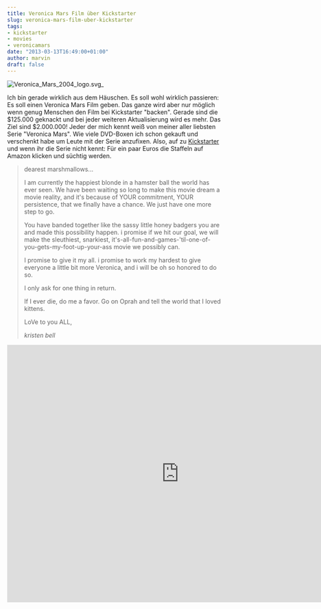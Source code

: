 ```yaml
---
title: Veronica Mars Film über Kickstarter
slug: veronica-mars-film-uber-kickstarter
tags:
- kickstarter
- movies
- veronicamars
date: "2013-03-13T16:49:00+01:00"
author: marvin
draft: false
---
```

![Veronica_Mars_2004_logo.svg_](/images/Veronica_Mars_2004_logo.svg_.png)

Ich bin gerade wirklich aus dem Häuschen. Es soll wohl wirklich
passieren: Es soll einen Veronica Mars Film geben. Das ganze wird aber
nur möglich wenn genug Menschen den Film bei Kickstarter "backen".
Gerade sind die \$125.000 geknackt und bei jeder weiteren Aktualisierung
wird es mehr. Das Ziel sind \$2.000.000! Jeder der mich kennt weiß von
meiner aller liebsten Serie "Veronica Mars". Wie viele DVD-Boxen ich
schon gekauft und verschenkt habe um Leute mit der Serie anzufixen.
Also, auf zu
[Kickstarter](http://www.kickstarter.com/projects/559914737/the-veronica-mars-movie-project)
und wenn ihr die Serie nicht kennt: Für ein paar Euros die Staffeln auf
Amazon klicken und süchtig werden.

> dearest marshmallows...
>
> I am currently the happiest blonde in a hamster ball the world has
> ever seen. We have been waiting so long to make this movie dream a
> movie reality, and it's because of YOUR commitment, YOUR persistence,
> that we finally have a chance. We just have one more step to go.
>
> You have banded together like the sassy little honey badgers you are
> and made this possibility happen. i promise if we hit our goal, we
> will make the sleuthiest, snarkiest,
> it's-all-fun-and-games-'til-one-of-you-gets-my-foot-up-your-ass movie
> we possibly can.
>
> I promise to give it my all. i promise to work my hardest to give
> everyone a little bit more Veronica, and i will be oh so honored to do
> so.
>
> I only ask for one thing in return.
>
> If I ever die, do me a favor. Go on Oprah and tell the world that I
> loved kittens.
>
> LoVe to you ALL,
>
> <cite>kristen bell</cite>

<iframe width="800" height="600" src="https://www.kickstarter.com/projects/559914737/the-veronica-mars-movie-project/widget/video.html" frameborder="0">
</iframe>